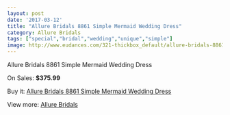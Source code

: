 ```yaml
---
layout: post
date: '2017-03-12'
title: "Allure Bridals 8861 Simple Mermaid Wedding Dress"
category: Allure Bridals
tags: ["special","bridal","wedding","unique","simple"]
image: http://www.eudances.com/321-thickbox_default/allure-bridals-8861-simple-mermaid-wedding-dress.jpg
---
```

Allure Bridals 8861 Simple Mermaid Wedding Dress

On Sales: **$375.99**
<a href="https://www.eudances.com/en/allure-bridals/98-allure-bridals-8861-simple-mermaid-wedding-dress.html"><amp-img layout="responsive" width="600" height="600" src="//www.eudances.com/321-thickbox_default/allure-bridals-8861-simple-mermaid-wedding-dress.jpg" alt="Allure Bridals 8861 Simple Mermaid Wedding Dress 0" /></a>
<a href="https://www.eudances.com/en/allure-bridals/98-allure-bridals-8861-simple-mermaid-wedding-dress.html"><amp-img layout="responsive" width="600" height="600" src="//www.eudances.com/322-thickbox_default/allure-bridals-8861-simple-mermaid-wedding-dress.jpg" alt="Allure Bridals 8861 Simple Mermaid Wedding Dress 1" /></a>

Buy it: [Allure Bridals 8861 Simple Mermaid Wedding Dress](https://www.eudances.com/en/allure-bridals/98-allure-bridals-8861-simple-mermaid-wedding-dress.html "Allure Bridals 8861 Simple Mermaid Wedding Dress")

View more: [Allure Bridals](https://www.eudances.com/en/2-allure-bridals "Allure Bridals")